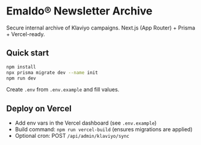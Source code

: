 # Emaldo® Newsletter Archive

Secure internal archive of Klaviyo campaigns. Next.js (App Router) + Prisma + Vercel-ready.

## Quick start

```bash
npm install
npx prisma migrate dev --name init
npm run dev
```

Create `.env` from `.env.example` and fill values.

## Deploy on Vercel

- Add env vars in the Vercel dashboard (see `.env.example`)
- Build command: `npm run vercel-build` (ensures migrations are applied)
- Optional cron: POST `/api/admin/klaviyo/sync`
